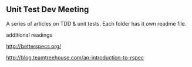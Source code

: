 Unit Test Dev Meeting
---------------------

A series of articles on TDD & unit tests. Each folder has it own readme file.

additional readings

http://betterspecs.org/

http://blog.teamtreehouse.com/an-introduction-to-rspec